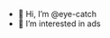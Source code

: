 - 👋 Hi, I’m @eye-catch
- 👀 I’m interested in ads
<!---
eye-catch/eye-catch is a ✨ special ✨ repository because its `README.md` (this file) appears on your GitHub profile.
You can click the Preview link to take a look at your changes.
--->
